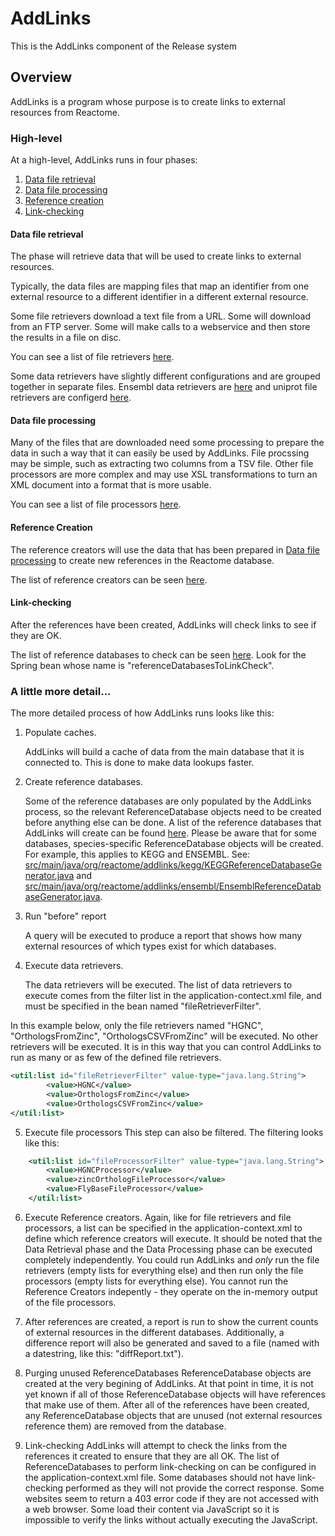 # AddLinks
This is the AddLinks component of the Release system


## Overview

AddLinks is a program whose purpose is to create links to external resources from Reactome.

### High-level

At a high-level, AddLinks runs in four phases:

 1. [Data file retrieval](./README.md#3)
 2. [Data file processing](./README.md#4)
 3. [Reference creation](./README.md#5)
 4. [Link-checking](./README.md#6)
 
#### Data file retrieval

The phase will retrieve data that will be used to create links to external resources.

Typically, the data files are mapping files that map an identifier from one external resource to a different identifier in a different external resource.

Some file retrievers download a text file from a URL. Some will download from an FTP server. Some will make calls to a webservice and then store the results in a file on disc.

You can see a list of file retrievers [here](src/main/resources/basic-file-retrievers.xml).

Some data retrievers have slightly different configurations and are grouped together in separate files. Ensembl data retrievers are [here](src/main/resources/ensembl-file-retrievers.xml) and uniprot file retrievers are configerd [here](src/main/resources/uniprot-file-retrievers.xml).

#### Data file processing

Many of the files that are downloaded need some processing to prepare the data in such a way that it can easily be used by AddLinks. File procssing may be simple, such as extracting two columns from a TSV file. Other file processors are more complex and may use XSL transformations to turn an XML document into a format that is more usable.

You can see a list of file processors [here](src/main/resources/file-processors.xml).

#### Reference Creation

The reference creators will use the data that has been prepared in [Data file processing](./README.md#4) to create new references in the Reactome database.

The list of reference creators can be seen [here](/src/main/reference-creators.xml).

#### Link-checking

After the references have been created, AddLinks will check links to see if they are OK.

The list of reference databases to check can be seen [here](src/main/resources/application-context.xml). Look for the Spring bean whose name is "referenceDatabasesToLinkCheck".

### A little more detail...

The more detailed process of how AddLinks runs looks like this:

 1. Populate caches.

    AddLinks will build a cache of data from the main database that it is connected to. This is done to make data lookups faster.

 2. Create reference databases.

    Some of the reference databases are only populated by the AddLinks process, so the relevant ReferenceDatabase objects need to be created before anything else can be done. A  list of the reference databases that AddLinks will create can be found [here](src/main/resources/reference-databases.xml). Please be aware that for some databases, species-specific ReferenceDatabase objects will be created. For example, this applies to KEGG and ENSEMBL. See: [src/main/java/org/reactome/addlinks/kegg/KEGGReferenceDatabaseGenerator.java](src/main/java/org/reactome/addlinks/kegg/KEGGReferenceDatabaseGenerator.java) and [src/main/java/org/reactome/addlinks/ensembl/EnsemblReferenceDatabaseGenerator.java](src/main/java/org/reactome/addlinks/ensembl/EnsemblReferenceDatabaseGenerator.java).

 3. Run "before" report

    A query will be executed to produce a report that shows how many external resources of which types exist for which databases.

 4. Execute data retrievers.

    The data retrievers will be executed. The list of data retrievers to execute comes from the filter list in the application-contect.xml file, and must be specified in the bean named "fileRetrieverFilter".

In this example below, only the file retrievers named "HGNC", "OrthologsFromZinc", "OrthologsCSVFromZinc" will be executed. No other retrievers will be executed.
    It is in this way that you can control AddLinks to run as many or as few of the defined file retrievers.

```xml
<util:list id="fileRetrieverFilter" value-type="java.lang.String">
		<value>HGNC</value>
		<value>OrthologsFromZinc</value>
		<value>OrthologsCSVFromZinc</value>
</util:list>
```

 5. Execute file processors
    This step can also be filtered. The filtering looks like this:
    
```xml
	<util:list id="fileProcessorFilter" value-type="java.lang.String">
		<value>HGNCProcessor</value>
		<value>zincOrthologFileProcessor</value>
		<value>FlyBaseFileProcessor</value>
	</util:list>
```


 6. Execute Reference creators. Again, like for file retrievers and file processors, a list can be specified in the application-context.xml to define which reference creators will execute.
    It should be noted that the Data Retrieval phase and the Data Processing phase can be executed completely independently. You could run AddLinks and *only* run the file retrievers (empty lists for everything else) and then run only the file processors (empty lists for everything else). You cannot run the Reference Creators indepently - they operate on the in-memory output of the file processors. 

 7. After references are created, a report is run to show the current counts of external resources in the different databases. Additionally, a difference report will also be generated and saved to a file (named with a datestring, like this: "diffReport<DATETIME>.txt").
 
 8. Purging unused ReferenceDatabases
   ReferenceDatabase objects are created at the very begining of AddLinks. At that point in time, it is not yet known if all of those ReferenceDatabase objects will have references that make use of them. After all of the references have been created, any ReferenceDatabase objects that are unused (not external resources reference them) are removed from the database.

 9. Link-checking
   AddLinks will attempt to check the links from the references it created to ensure that they are all OK. The list of ReferenceDatabases to perform link-checking on can be configured in the application-context.xml file. Some databases should not have link-checking performed as they will not provide the correct response. Some websites seem to return a 403 error code if they are not accessed with a web browser. Some load their content via JavaScript so it is impossible to verify the links without actually executing the JavaScript.